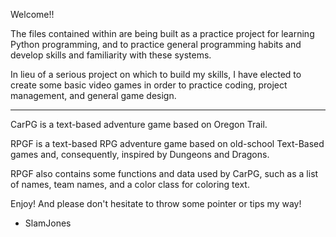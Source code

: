 Welcome!!

The files contained within are being built as a practice project
for learning Python programming, and to practice general 
programming habits and develop skills and familiarity with these systems.

In lieu of a serious project on which to build my skills, I have elected
to create some basic video games in order to practice coding, project
management, and general game design.

----- ----- ----- ----- -----

CarPG is a text-based adventure game based on Oregon Trail.

RPGF is a text-based RPG adventure game based on old-school
Text-Based games and, consequently, inspired by Dungeons and Dragons.

RPGF also contains some functions and data used by CarPG, such as
a list of names, team names, and a color class for coloring text.


Enjoy!  And please don't hesitate to throw some pointer or tips my way!

- SlamJones
